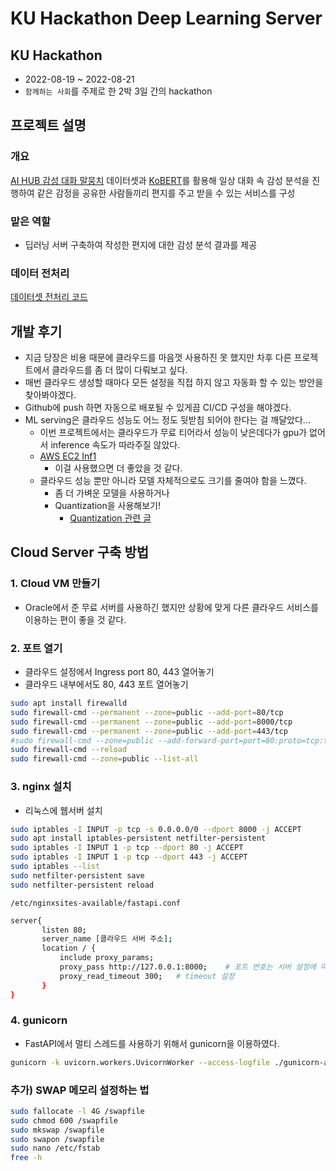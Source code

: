 # KU Hackathon Deep Learning Server
## KU Hackathon
* 2022-08-19 ~ 2022-08-21
* `함께하는 사회`를 주제로 한 2박 3일 간의 hackathon

## 프로젝트 설명
### 개요
[AI HUB 감성 대화 말뭉치](https://aihub.or.kr/aihubdata/data/view.do?currMenu=115&topMenu=100&aihubDataSe=realm&dataSetSn=86) 데이터셋과 [KoBERT](https://github.com/SKTBrain/KoBERT)를 활용해 일상 대화 속 감성 분석을 진행하여 같은 감정을 공유한 사람들끼리 편지를 주고 받을 수 있는 서비스를 구성
### 맡은 역할
* 딥러닝 서버 구축하여 작성한 편지에 대한 감성 분석 결과를 제공

### 데이터 전처리
[데이터셋 전처리 코드](https://github.com/cricky04/KU-Hackathon-DL-Server)

## 개발 후기
- 지금 당장은 비용 때문에 클라우드를 마음껏 사용하진 못 했지만 차후 다른 프로젝트에서 클라우드를 좀 더 많이 다뤄보고 싶다.
- 매번 클라우드 생성할 때마다 모든 설정을 직접 하지 않고 자동화 할 수 있는 방안을 찾아봐야겠다.
- Github에 push 하면 자동으로 배포될 수 있게끔 CI/CD 구성을 해야겠다.
- ML serving은 클라우드 성능도 어느 정도 뒷받침 되어야 한다는 걸 깨달았다…
    - 이번 프로젝트에서는 클라우드가 무료 티어라서 성능이 낮은데다가 gpu가 없어서 inference 속도가 따라주질 않았다.
    - [AWS EC2 Inf1](https://aws.amazon.com/ko/ec2/instance-types/inf1/)
      - 이걸 사용했으면 더 좋았을 것 같다.
    - 클라우드 성능 뿐만 아니라 모델 자체적으로도 크기를 줄여야 함을 느꼈다.
      - 좀 더 가벼운 모델을 사용하거나
      - Quantization을 사용해보기!
        - [Quantization 관련 글](https://gaussian37.github.io/dl-concept-quantization/)
  
## Cloud Server 구축 방법
### 1. Cloud VM 만들기
* Oracle에서 준 무료 서버를 사용하긴 했지만 상황에 맞게 다른 클라우드 서비스를 이용하는 편이 좋을 것 같다.
### 2. 포트 열기 
- 클라우드 설정에서 Ingress port 80, 443 열어놓기
- 클라우드 내부에서도 80, 443 포트 열어놓기
```sh
sudo apt install firewalld
sudo firewall-cmd --permanent --zone=public --add-port=80/tcp
sudo firewall-cmd --permanent --zone=public --add-port=8000/tcp
sudo firewall-cmd --permanent --zone=public --add-port=443/tcp
#sudo firewall-cmd --zone=public --add-forward-port=port=80:proto=tcp:toport=8000 --permanent
sudo firewall-cmd --reload
sudo firewall-cmd --zone=public --list-all
```

### 3. nginx 설치
* 리눅스에 웹서버 설치

```sh
sudo iptables -I INPUT -p tcp -s 0.0.0.0/0 --dport 8000 -j ACCEPT 
sudo apt install iptables-persistent netfilter-persistent
sudo iptables -I INPUT 1 -p tcp --dport 80 -j ACCEPT
sudo iptables -I INPUT 1 -p tcp --dport 443 -j ACCEPT
sudo iptables --list
sudo netfilter-persistent save
sudo netfilter-persistent reload
```

`/etc/nginxsites-available/fastapi.conf`
```sh
server{
       listen 80;
       server_name [클라우드 서버 주소];
       location / {
           include proxy_params;
           proxy_pass http://127.0.0.1:8000;    # 포트 번호는 서버 설정에 따라 다름
           proxy_read_timeout 300;   # timeout 설정
       }
}
```

### 4. gunicorn
* FastAPI에서 멀티 스레드를 사용하기 위해서 gunicorn을 이용하였다.
```sh
gunicorn -k uvicorn.workers.UvicornWorker --access-logfile ./gunicorn-access.log  main:app --workers 2 --timeout=300
```

### 추가) SWAP 메모리 설정하는 법
```sh
sudo fallocate -l 4G /swapfile
sudo chmod 600 /swapfile
sudo mkswap /swapfile
sudo swapon /swapfile
sudo nano /etc/fstab
free -h
```
